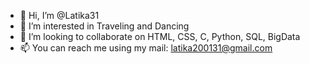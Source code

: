 - 👋 Hi, I’m @Latika31
- 👀 I’m interested in Traveling and Dancing
- 💞️ I’m looking to collaborate on HTML, CSS, C, Python, SQL, BigData
- 📫 You can reach me using my mail: latika200131@gmail.com

<!---
Latika31/Latika31 is a ✨ special ✨ repository because its `README.md` (this file) appears on your GitHub profile.
You can click the Preview link to take a look at your changes.
--->
